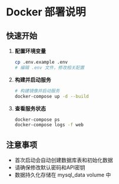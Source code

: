 # Docker 部署说明

## 快速开始

1. **配置环境变量**
   ```bash
   cp .env.example .env
   # 编辑 .env 文件，修改相关配置
   ```

2. **构建并启动服务**
   ```bash
   # 构建镜像并启动服务
   docker-compose up -d --build
   ```

3. **查看服务状态**
   ```bash
   docker-compose ps
   docker-compose logs -f web
   ```

## 注意事项

- 首次启动会自动创建数据库表和初始化数据
- 请确保修改默认密码和API密钥
- 数据持久化存储在 mysql_data volume 中